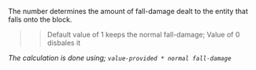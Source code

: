 The number determines the amount of fall-damage dealt to the entity that falls onto the block.

>> Default value of 1 keeps the normal fall-damage;
>> Value of 0 disbales it

*The calculation is done using; `value-provided * normal fall-damage`*